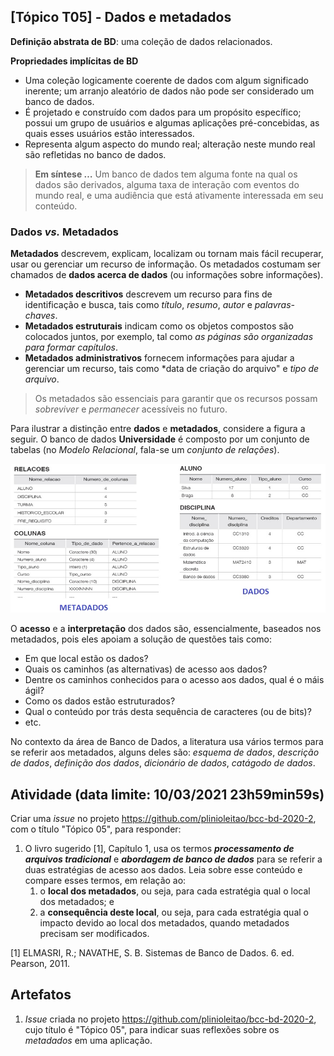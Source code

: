 ## [Tópico T05] - Dados e metadados

**Definição abstrata de BD**: uma coleção de dados relacionados.

**Propriedades implícitas de BD**
- Uma coleção logicamente coerente de dados com algum significado inerente; um arranjo aleatório de dados não pode ser considerado um banco de dados.
- É projetado e construído com dados para um propósito específico; possui um grupo de usuários e algumas aplicações pré-concebidas, as quais esses usuários estão interessados.
- Representa algum aspecto do mundo real; alteração neste mundo real são refletidas no banco de dados.

> **Em síntese …** Um banco de dados tem alguma fonte na qual os dados são derivados, alguma taxa de interação com eventos do mundo real, e uma audiência que está ativamente interessada em seu conteúdo.

### Dados *vs.* Metadados

**Metadados** descrevem, explicam, localizam ou tornam mais fácil recuperar, usar ou gerenciar um recurso de informação. Os metadados costumam ser chamados de **dados acerca de dados** (ou informações sobre informações).
- **Metadados descritivos** descrevem um recurso para fins de identificação e busca, tais como *título*, *resumo*, *autor* e *palavras-chaves*.
- **Metadados estruturais** indicam como os objetos compostos são colocados juntos, por exemplo, tal como *as páginas são organizadas para formar capítulos*.
- **Metadados administrativos** fornecem informações para ajudar a gerenciar um recurso, tais como *data de criação do arquivo" e *tipo de arquivo*.

> Os metadados são essenciais para garantir que os recursos possam *sobreviver* e *permanecer* acessíveis no futuro. 

Para ilustrar a distinção entre **dados** e **metadados**, considere a figura a seguir. O banco de dados **Universidade** é composto por um conjunto de tabelas (no *Modelo Relacional*, fala-se um *conjunto de relações*).

<img src="../media/fig-metadados.jpg" width="700">

O **acesso** e a **interpretação** dos dados são, essencialmente, baseados nos metadados, pois eles apoiam a solução de questões tais como:
- Em que local estão os dados?
- Quais os caminhos (as alternativas) de acesso aos dados?
- Dentre os caminhos conhecidos para o acesso aos dados, qual é o máis ágil?
- Como os dados estão estruturados?
- Qual o conteúdo por trás desta sequência de caracteres (ou de bits)?
- etc.

No contexto da área de Banco de Dados, a literatura usa vários termos para se referir aos metadados, alguns deles são: *esquema de dados*, *descrição de dados*, *definição dos dados*, *dicionário de dados*, *catágodo de dados*.

## Atividade (data limite: **10/03/2021 23h59min59s**)

Criar uma _issue_ no projeto https://github.com/plinioleitao/bcc-bd-2020-2, com o título "Tópico 05", para responder:  
1. O livro sugerido [1], Capítulo 1, usa os termos ***processamento de arquivos tradicional*** e ***abordagem de banco de dados*** para se referir a duas estratégias de acesso aos dados. Leia sobre esse conteúdo e compare esses termos, em relação ao:
   1. o **local dos metadados**, ou seja, para cada estratégia qual o local dos metadados; e 
   2. a **consequência deste local**, ou seja, para cada estratégia qual o impacto devido ao local dos metadados, quando metadados precisam ser modificados.

[1] ELMASRI, R.; NAVATHE, S. B. Sistemas de Banco de Dados. 6. ed. Pearson, 2011.
   
## Artefatos

1. _Issue_ criada no projeto https://github.com/plinioleitao/bcc-bd-2020-2, cujo título é "Tópico 05", para indicar suas reflexões sobre os *metadados* em uma aplicação.
